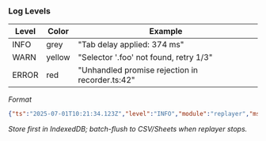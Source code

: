 ### Log Levels
| Level | Color | Example |
|-------|-------|---------|
| INFO  | grey  | "Tab delay applied: 374 ms" |
| WARN  | yellow| "Selector '.foo' not found, retry 1/3" |
| ERROR | red   | "Unhandled promise rejection in recorder.ts:42" |

*Format*  
```json
{"ts":"2025-07-01T10:21:34.123Z","level":"INFO","module":"replayer","msg":"Waited 9.1s for navigation"}
```

*Store first in IndexedDB; batch-flush to CSV/Sheets when replayer stops.*

